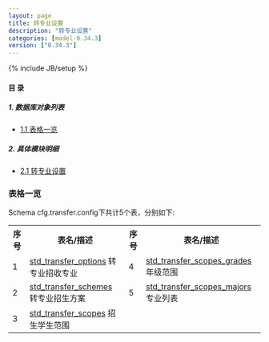 ```yaml
---
layout: page
title: 转专业设置 
description: "转专业设置"
categories: [model-0.34.3]
version: ["0.34.3"]
---
```

{% include JB/setup %}

#### 目 录

##### 1. 数据库对象列表
  * [1.1 表格一览](index.html#表格一览)

##### 2. 具体模块明细
* [2.1 转专业设置](/model/cfg/transfer.config/all.html)

### 表格一览
Schema cfg.transfer.config下共计5个表，分别如下:

<table class="table table-bordered table-striped table-condensed">
  <tr>
    <th class="info_header text-center">序号</th>
    <th class="info_header">表名/描述</th>
    <th class="info_header text-center">序号</th>
    <th class="info_header">表名/描述</th>
  </tr>
  <tr>
    <td>1</td>
    <td><a href="/model/cfg/transfer.config/all.html#表格-std_transfer_options-转专业招收专业">std_transfer_options</a> 转专业招收专业</td>
    <td>4</td>
    <td><a href="/model/cfg/transfer.config/all.html#表格-std_transfer_scopes_grades-年级范围">std_transfer_scopes_grades</a> 年级范围</td>
  </tr>
  <tr>
    <td>2</td>
    <td><a href="/model/cfg/transfer.config/all.html#表格-std_transfer_schemes-转专业招生方案">std_transfer_schemes</a> 转专业招生方案</td>
    <td>5</td>
    <td><a href="/model/cfg/transfer.config/all.html#表格-std_transfer_scopes_majors-专业列表">std_transfer_scopes_majors</a> 专业列表</td>
  </tr>
  <tr>
    <td>3</td>
    <td><a href="/model/cfg/transfer.config/all.html#表格-std_transfer_scopes-招生学生范围">std_transfer_scopes</a> 招生学生范围</td>
    <td></td>
    <td></td>
  </tr>
</table>

